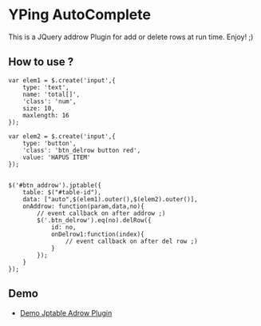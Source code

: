 YPing AutoComplete
==================

This is a JQuery addrow Plugin for add or delete rows at run time. Enjoy! ;)

How to use ?
------------

	var elem1 = $.create('input',{
		type: 'text',
		name: 'total[]',
		'class': 'num',
		size: 10,
		maxlength: 16
	});

	var elem2 = $.create('input',{
		type: 'button',
		'class': 'btn_delrow button red',
		value: 'HAPUS ITEM'
	});
	
	    
	$('#btn_addrow').jptable({
		table: $("#table-id"),
		data: ["auto",$(elem1).outer(),$(elem2).outer()],
		onAddrow: function(param,data,no){
			// event callback on after addrow ;)
			$('.btn_delrow').eq(no).delRow({ 
				id: no,
				onDelrow1:function(index){
					// event callback on after del row ;)
				}
			});
		}
	});


Demo
--------------
* [Demo Jptable Adrow Plugin](http://desamedia.com/jp-table/)